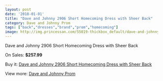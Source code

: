 ```yaml
---
layout: post
date: '2018-01-01'
title: "Dave and Johnny 2906 Short Homecoming Dress with Sheer Back"
category: Dave and Johnny Prom
tags: ["back","dresses","brand","prom","homecoming"]
image: http://img.princessan.com/55019-thickbox_default/dave-and-johnny-2906-short-homecoming-dress-with-sheer-back.jpg
---
```

Dave and Johnny 2906 Short Homecoming Dress with Sheer Back

On Sales: **$257.99**
<a href="https://www.princessan.com/en/dave-and-johnny-prom/24746-dave-and-johnny-2906-short-homecoming-dress-with-sheer-back.html"><amp-img layout="responsive" width="600" height="600" src="//img.princessan.com/55019-thickbox_default/dave-and-johnny-2906-short-homecoming-dress-with-sheer-back.jpg" alt="Dave and Johnny 2906 Short Homecoming Dress with Sheer Back 0" /></a>
<a href="https://www.princessan.com/en/dave-and-johnny-prom/24746-dave-and-johnny-2906-short-homecoming-dress-with-sheer-back.html"><amp-img layout="responsive" width="600" height="600" src="//img.princessan.com/55020-thickbox_default/dave-and-johnny-2906-short-homecoming-dress-with-sheer-back.jpg" alt="Dave and Johnny 2906 Short Homecoming Dress with Sheer Back 1" /></a>

Buy it: [Dave and Johnny 2906 Short Homecoming Dress with Sheer Back](https://www.princessan.com/en/dave-and-johnny-prom/24746-dave-and-johnny-2906-short-homecoming-dress-with-sheer-back.html "Dave and Johnny 2906 Short Homecoming Dress with Sheer Back")

View more: [Dave and Johnny Prom](https://www.princessan.com/en/181-dave-and-johnny-prom "Dave and Johnny Prom")